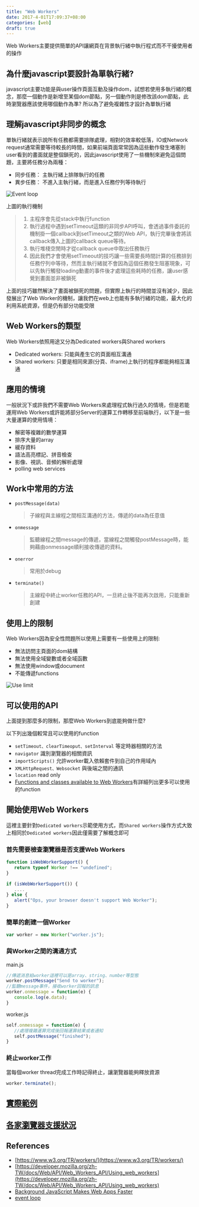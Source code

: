 ```yaml
---
title: "Web Workers"
date: 2017-4-01T17:09:37+08:00
categories: [web]
draft: true
---
```


Web Workers主要提供簡單的API讓網頁在背景執行緒中執行程式而不干擾使用者的操作

<!--more-->

## 為什麼javascript要設計為單執行緒?
javascript主要功能是與user操作頁面互動及操作dom，試想若使用多執行緒的概念，那麼一個動作是新增至某個dom節點，另一個動作則是修改該dom節點，此時瀏覽器應該使用哪個動作為準?
所以為了避免複雜性才設計為單執行緒

## 理解javascript非同步的概念
單執行緒就表示說所有任務都需要排隊處理，相對的效率較低落，IO或Network request通常需要等待較長的時間，如果前端頁面常常因為這些動作發生堵塞則user看到的畫面就是整個鎖死的，因此javascript使用了一些機制來避免這個問題，主要將任務分為兩種：

- 同步任務： 主執行緒上排隊執行的任務
- 異步任務： 不進入主執行緒，而是進入任務佇列等待執行

![Event loop](/images/web-workers/event_loop.png)

上圖的執行機制
>1. 主程序會先從stack中執行function
>2. 執行過程中遇到setTimeout這類的非同步API呼叫，會透過事件委託的機制掛一個callback到setTimeout之類的Web API，執行完畢後會將該callback傳入上圖的callback queue等待。
>3. 執行堆棧空閒時才從callback queue中取出任務執行
>4. 因此我們才會使用setTimeout的技巧讓一些需要長時間計算的任務排到任務佇列中等待，然而主執行緒就不會因為這個任務發生阻塞現象，可以先執行觸發loading動畫的事件後才處理這些耗時的任務，讓user感覺到畫面並非被鎖死

上面的技巧雖然解決了畫面被鎖死的問題，但實際上執行的時間並沒有減少，因此發展出了Web Worker的機制，讓我們在web上也能有多執行緒的功能，最大化的利用系統資源，但是仍有部分功能受限

## Web Workers的類型
Web Workers依照用途又分為Dedicated workers與Shared workers

- Dedicated workers: 只能與產生它的頁面相互溝通
- Shared workers: 只要是相同來源(分頁、iframe)上執行的程序都能夠相互溝通 

## 應用的情境
一般狀況下或許我們不需要Web Workers來處理程式執行過久的情境，但是若能運用Web Workers或許能將部分Server的運算工作轉移至前端執行，以下是一些大量運算的使用情境：

- 解密等複雜的數學運算
- 排序大量的array
- 緩存資料
- 語法高亮標記、拼音檢查
- 影像、視訊、音頻的解析處理
- polling web services

## Work中常用的方法

- `postMessage(data)` 

    > 子線程與主線程之間相互溝通的方法，傳遞的data為任意值
- `onmessage` 
    > 監聽線程之間message的傳遞，當線程之間觸發postMessage時，能夠藉由onmessage順利接收傳遞的資料。
- `onerror`
    > 常用於debug
- `terminate()` 
    > 主線程中終止worker任務的API，一旦終止後不能再次啟用，只能重新創建

## 使用上的限制
Web Workers因為安全性問題所以使用上需要有一些使用上的限制:

- 無法訪問主頁面的dom結構
- 無法使用全域變數或者全域函數
- 無法使用window或document
- 不能傳遞functions

![Use limit](/images/web-workers/use_limit.png)

## 可以使用的API
上面提到那麼多的限制，那麼Web Workers到底能夠做什麼?

以下列出幾個較常且可以使用的function

- `setTimeout、clearTimeoput、setInterval` 等定時器相關的方法
- `navigator` 識別瀏覽器的相關資訊
- `importScripts()` 允許worker載入依賴套件到自己的作用域內
- `XMLHttpRequest、Websocket` 與後端之間的通訊
- `location` read only
- [Functions and classes available to Web Workers](https://developer.mozilla.org/en-US/docs/Web/API/Web_Workers_API/Functions_and_classes_available_to_workers)有詳細列出更多可以使用的function

## 開始使用Web Workers
這裡主要針對`Dedicated workers`示範使用方式，而`Shared workers`操作方式大致上相同於`Dedicated workers`因此僅需要了解概念即可
### 首先需要檢查瀏覽器是否支援Web Workers

```javascript
function isWebWorkerSupport() {
   return typeof Worker !== "undefined";
}

if (isWebWorkerSupport()) {
   ....
} else {
   alert("Ops, your browser doesn't support Web Worker");
}
```

### 簡單的創建一個Worker

```javascript
var worker = new Worker("worker.js");
```

### 與Worker之間的溝通方式

main.js

```javascript
//傳遞消息給worker這裡可以是array、string、number等型態
worker.postMessage("Send to worker");
//監聽message事件，接收worker回報的訊息
worker.onmessage = function(e) {
   console.log(e.data);
}
```

worker.js

```javascript
self.onmessage = function(e) {
   //處理複雜運算完成後回報運算結果或者通知
   self.postMessage("finished");
}
```

### 終止worker工作
當每個worker thread完成工作時記得終止，讓瀏覽器能夠釋放資源

```javascript
worker.terminate();
```

## [實際範例](https://embed.plnkr.co/OTK0kx/)

## [各家瀏覽器支援狀況](http://caniuse.com/#feat=webworkers)

## References

- [https://www.w3.org/TR/workers/](https://www.w3.org/TR/workers/)
- [https://developer.mozilla.org/zh-TW/docs/Web/API/Web_Workers_API/Using_web_workers](https://developer.mozilla.org/zh-TW/docs/Web/API/Web_Workers_API/Using_web_workers)
- [Background JavaScript Makes Web Apps Faster](https://blogs.msdn.microsoft.com/ie/2011/07/01/web-workers-in-ie10-background-javascript-makes-web-apps-faster/)
- [event loop](https://www.youtube.com/watch?v=6MXRNXXgP_0)